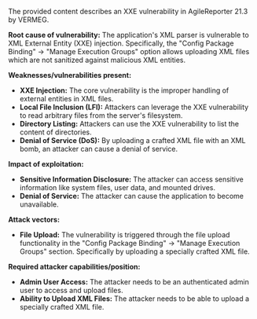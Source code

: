 The provided content describes an XXE vulnerability in AgileReporter 21.3 by VERMEG.

**Root cause of vulnerability:** The application's XML parser is vulnerable to XML External Entity (XXE) injection. Specifically, the "Config Package Binding" -> "Manage Execution Groups" option allows uploading XML files which are not sanitized against malicious XML entities.

**Weaknesses/vulnerabilities present:**
*   **XXE Injection:** The core vulnerability is the improper handling of external entities in XML files.
*   **Local File Inclusion (LFI):** Attackers can leverage the XXE vulnerability to read arbitrary files from the server's filesystem.
*   **Directory Listing:** Attackers can use the XXE vulnerability to list the content of directories.
*   **Denial of Service (DoS):** By uploading a crafted XML file with an XML bomb, an attacker can cause a denial of service.

**Impact of exploitation:**
*   **Sensitive Information Disclosure:** The attacker can access sensitive information like system files, user data, and mounted drives.
*   **Denial of Service:** The attacker can cause the application to become unavailable.

**Attack vectors:**
*   **File Upload:** The vulnerability is triggered through the file upload functionality in the "Config Package Binding" -> "Manage Execution Groups" section. Specifically by uploading a specially crafted XML file.

**Required attacker capabilities/position:**
*   **Admin User Access:** The attacker needs to be an authenticated admin user to access and upload files.
*   **Ability to Upload XML Files:** The attacker needs to be able to upload a specially crafted XML file.
